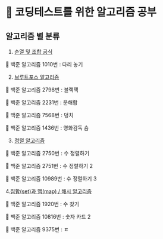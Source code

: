 #  🎯 코딩테스트를 위한 알고리즘 공부

## 알고리즘 별 분류

1. [순열 및 조합 공식](https://gyurisinzorba.tistory.com/29?category=1032438)

📌 백준 알고리즘 1010번 : 다리 놓기



2. [브루트포스 알고리즘](https://gyurisinzorba.tistory.com/38?category=1032438)

📌 백준 알고리즘 2798번 : 블랙잭

📌 백준 알고리즘 2231번 : 분해합

📌 백준 알고리즘 7568번 : 덩치

📌 백준 알고리즘 1436번 : 영화감독 숌



3. [정렬 알고리즘](https://gyurisinzorba.tistory.com/45?category=1032438)

📌 백준 알고리즘 2750번 : 수 정렬하기

📌 백준 알고리즘 2751번 : 수 정렬하기 2

📌 백준 알고리즘 10989번 : 수 정렬하기 3



4.[집합(set)과 맵(map) / 해시 알고리즘](https://gyurisinzorba.tistory.com/50?category=1032438)

📌 백준 알고리즘 1920번 : 수 찾기

📌 백준 알고리즘 10816번 : 숫자 카드 2

📌 백준 알고리즘 9375번 : ㅍ
